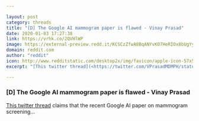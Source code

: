```yaml
---

layout: post
category: threads
title: "[D] The Google AI mammogram paper is flawed - Vinay Prasad"
date: 2020-01-03 17:27:38
link: https://vrhk.co/2QVHlWP
image: https://external-preview.redd.it/KCSCzZfwA8BqANYvKO7HeRIOx8bUgYyC7DdBf_QsWw8.jpg?width=140&height=73.2984293194&auto=webp&s=6bbb8883bf47a16433f5b9a7e1cb3e9c85412d7f
domain: reddit.com
author: "reddit"
icon: http://www.redditstatic.com/desktop2x/img/favicon/apple-icon-57x57.png
excerpt: "[This twitter thread](<https://twitter.com/VPrasadMDMPH/status/1212840987363442689>) claims that the recent Google AI paper on mammogram screening..."

---
```


### [D] The Google AI mammogram paper is flawed - Vinay Prasad

[This twitter thread](<https://twitter.com/VPrasadMDMPH/status/1212840987363442689>) claims that the recent Google AI paper on mammogram screening...